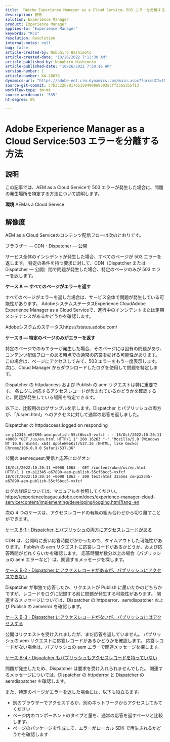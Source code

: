 ```yaml
---
title: 「Adobe Experience Manager as a Cloud Service。503 エラーを分離する方法」
description: 説明
solution: Experience Manager
product: Experience Manager
applies-to: "Experience Manager"
keywords: "KCS"
resolution: Resolution
internal-notes: null
bug: false
article-created-by: Nobuhiro Hashimoto
article-created-date: "10/26/2022 7:12:30 AM"
article-published-by: Nobuhiro Hashimoto
article-published-date: "10/26/2022 7:50:16 AM"
version-number: 1
article-number: KA-20878
dynamics-url: "https://adobe-ent.crm.dynamics.com/main.aspx?forceUCI=1&pagetype=entityrecord&etn=knowledgearticle&id=39e32a88-fd54-ed11-bba2-6045bd006b4b"
source-git-commit: c7b3c2267817651504900e95038cff3565355f13
workflow-type: tm+mt
source-wordcount: '535'
ht-degree: 0%

---
```


# Adobe Experience Manager as a Cloud Service:503 エラーを分離する方法

## 説明


この記事では、AEM as a Cloud Serviceで 503 エラーが発生した場合に、問題の発生場所を特定する方法について説明します。

<b>環境</b>
AEMas a Cloud Service


## 解像度


AEM as a Cloud Serviceのコンテンツ配信フローは次のとおりです。

ブラウザー — CDN - Dispatcher — 公開

サービス全体のインシデントが発生した場合、すべてのページが 503 エラーを返します。 特定の条件を持つ要求に対して、CDN（Dispatcher または Dispatcher — 公開）間で問題が発生した場合、特定のページのみが 503 エラーを返します。

<b>ケース A — すべてのページがエラーを返す</b>

すべてのページがエラーを返した場合は、サービス全体で問題が発生している可能性があります。 AdobeシステムステータスExperience CloudAdobe Experience Manager as a Cloud Serviceで、進行中のインシデントまたは定期メンテナンスがあるかどうかを確認します。

Adobeシステムのステータスhttps://status.adobe.com/

<b>ケース B — 特定のページのみがエラーを返す</b>

特定のページでのみエラーが発生した場合、そのページには固有の問題があり、コンテンツ配信フローのある時点での通常の応答を妨げる可能性があります。 この場合は、ページにアクセスしてみて、503 エラーをもう一度表示します。 次に、Cloud Manager からダウンロードしたログを使用して問題を特定します。

Dispatcher の httpdaccess および Publish の aem リクエストは特に重要です。 各ログに対応するアクセスレコードが含まれているかどうかを確認すると、問題が発生している場所を特定できます。

以下に、比較用のログサンプルを示します。Dispatcher とパブリッシュの両方が、「/us/en.html」へのアクセスに対して通常の応答を返しました。

Dispatcher の httpdaccess:logged on responding


```
cm-p12345-e67890-aem-publish-55cf6bcc5-vxfcf - - 18/Oct/2022:10:20:11 +0000 "GET /us/en.html HTTP/1.1" 200 16263 "-" "Mozilla/5.0 (Windows NT 10.0; Win64; x64) AppleWebKit/537.36 (KHTML, like Gecko) Chrome/106.0.0.0 Safari/537.36"
```




公開の aemrequest:受信と応答にログオン


```
18/Oct/2022:10:20:11 +0000 1063 - GET /content/wknd/us/en.html HTTP/1.1 cm-p12345-e67890-aem-publish-55cf6bcc5-vxfcf
18/Oct/2022:10:20:14 +0000 1063 - 200 text/html 3355ms cm-p12345-e67890-aem-publish-55cf6bcc5-vxfcf
```




ログの詳細については、マニュアルを参照してください。
https://experienceleague.adobe.com/docs/experience-manager-cloud-service/content/implementing/developing/logging.html?lang=en

次の 4 つのケースは、アクセスレコードの有無の組み合わせから切り離すことができます。

<u>ケース B-1 - Dispatcher とパブリッシュの両方にアクセスレコードがある</u>

CDN は、公開時に長い応答時間がかかったので、タイムアウトした可能性があります。 Publish の aem リクエストに応答レコードがあるかどうか、および応答時間がどれくらいかを確認します。 応答時間が数分以上の場合（パブリッシュの aem エラーなど）は、関連するメッセージを探します。

<u>ケース B-2 - Dispatcher にアクセスレコードがあるが、パブリッシュにアクセスできない</u>

Dispatcher が単独で応答したか、リクエストが Publish に届いたかのどちらかですが、レコードをログに記録する前に問題が発生する可能性があります。 関連するメッセージについては、Dispatcher の httpderror、aemdispatcher および Publish の aemerror を確認します。

<u>ケース B-3 - Dispatcher にアクセスレコードがないが、パブリッシュにはアクセスする</u>

公開はリクエストを受け入れましたが、まだ応答を返していません。 パブリッシュの aem リクエストに応答レコードがあるかどうかを確認します。 応答レコードがない場合は、パブリッシュの aem エラーで関連メッセージを探します。

<u>ケース B-4 - Dispatcher もパブリッシュもアクセスレコードを持っていない</u>

問題が発生したため、Dispatcher は要求を受け入れられませんでした。 関連するメッセージについては、Dispatcher の httpderror と Dispatcher の aemdispatcher を確認します。

また、特定のページがエラーを返した場合には、以下も役立ちます。

- 別のブラウザーでアクセスするか、別のネットワークからアクセスしてみてください
- ページ内のコンポーネントのタイプと量を、通常の応答を返すページと比較します。
- ページのパッケージを作成して、エラーがローカル SDK で再生されるかどうかを確認します



